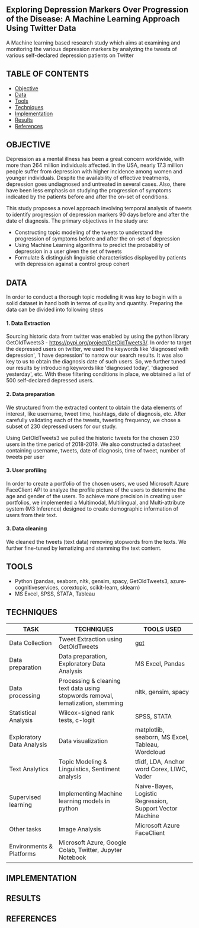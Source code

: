## Exploring Depression Markers Over Progression of the Disease: A Machine Learning Approach Using Twitter Data
A Machine learning based research study which aims at examining and monitoring the various depression markers by analyzing the tweets of various self-declared depression patients on Twitter

## TABLE OF CONTENTS

* [Objective](#objective)
* [Data](#data)
* [Tools](#tools)
* [Techniques](#techniques)
* [Implementation](#implementation)
* [Results](#results)
* [References](#references)

## OBJECTIVE
Depression as a mental illness has been a great concern worldwide, with more than 264 million individuals affected. In the USA, nearly 17.3 million people suffer from depression with higher incidence among women and younger individuals. Despite the availability of effective treatments, depression goes undiagnosed and untreated in several cases. Also, there have been less emphasis on studying the progression of symptoms indicated by the patients before and after the on-set of conditions.

This study proposes a novel approach involving temporal analysis of tweets to identify progression of depression markers 90 days before and after the date of diagnosis.
The primary objectives in the study are:

- Constructing topic modeling of the tweets to understand the progression of symptoms before and after the on-set of depression
- Using Machine Learning algorithms to predict the probability of depression in a user given the set of tweets
- Formulate & distinguish linguistic characteristics displayed by patients with depression against a control group cohert

## DATA
In order to conduct a thorough topic modeling it was key to begin with a solid dataset in hand both in terms of quality and quantity. Preparing the data can be divided into following steps

#### 1. Data Extraction
Sourcing historic data from twitter was enabled by using the python library GetOldTweets3 - https://pypi.org/project/GetOldTweets3/. In order to target the depressed users on twitter, we used the keywords like 'diagnosed with depression', 'I have depression' to narrow our search results. It was also key to us to obtain the diagnosis date of such users. So, we further tuned our results by introducing keywords like 'diagnosed today', 'diagnosed yesterday', etc. With these filtering conditions in place, we obtained a list of 500 self-declared depressed users.

#### 2. Data preparation
We structured from the extracted content to obtain the data elements of interest, like username, tweet time, hashtags, date of diagnosis, etc. After carefully validating each of the tweets, tweeting frequency, we chose a subset of 230 depressed users for our study. 

Using GetOldTweets3 we pulled the historic tweets for the chosen 230 users in the time period of 2018-2019. We also constructed a datasheet containing username, tweets, date of diagnosis, time of tweet, number of tweets per user

#### 3. User profiling
In order to create a portfolio of the chosen users, we used Microsoft Azure FaceClient API to analyze the profile picture of the users to determine the age and gender of the users. To achieve more precision in creating user portfolios, we implemented a Multimodal, Multilingual, and Multi-attribute system (M3 Inference) designed to create demographic information of users from their text. 

#### 3. Data cleaning
We cleaned the tweets (text data) removing stopwords from the texts. We further fine-tuned by lematizing and stemming the text content. 

## TOOLS
- Python (pandas, seaborn, nltk, gensim, spacy, GetOldTweets3, azure-cognitiveservices, corextopic, scikit-learn, sklearn)
- MS Excel, SPSS, STATA, Tableau

## TECHNIQUES

| TASK | TECHNIQUES  | TOOLS USED | 
| --------- | -------------| ---------------|
| Data Collection | Tweet Extraction using GetOldTweets | [got](https://pypi.org/project/GetOldTweets3/) | 
| Data preparation | Data preparation, Exploratory Data Analysis | MS Excel, Pandas | 
| Data processing | Processing & cleaning text data using stopwords removal, lematization, stemming | nltk, gensim, spacy |
| Statistical Analysis | Wilcox-signed rank tests, c-logit | SPSS, STATA |
| Exploratory Data Analysis | Data visualization | matplotlib, seaborn, MS Excel, Tableau, Wordcloud |
| Text Analytics | Topic Modeling & Linguistics, Sentiment analysis | tfidf, LDA, Anchor word Corex, LIWC, Vader | 
| Supervised learning | Implementing Machine learning models in python | Naive-Bayes, Logistic Regression, Support Vector Machine |
| Other tasks | Image Analysis | Microsoft Azure FaceClient |
| Environments & Platforms | Microsoft Azure, Google Colab, Twitter, Jupyter Notebook |

## IMPLEMENTATION

## RESULTS

## REFERENCES

